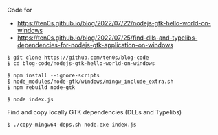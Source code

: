 Code for

* https://ten0s.github.io/blog/2022/07/22/nodejs-gtk-hello-world-on-windows
* https://ten0s.github.io/blog/2022/07/25/find-dlls-and-typelibs-dependencies-for-nodejs-gtk-application-on-windows


```
$ git clone https://github.com/ten0s/blog-code
$ cd blog-code/nodejs-gtk-hello-world-on-windows
```

```
$ npm install --ignore-scripts
$ node_modules/node-gtk/windows/mingw_include_extra.sh
$ npm rebuild node-gtk
```

```
$ node index.js
```

Find and copy locally GTK dependencies (DLLs and Typelibs)

```
$ ./copy-mingw64-deps.sh node.exe index.js
```

